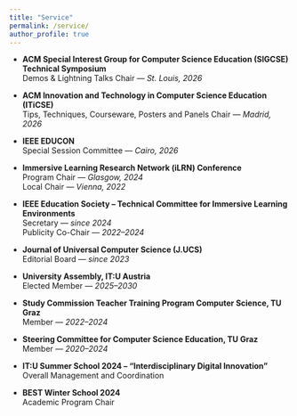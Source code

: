 ```yaml
---
title: "Service"
permalink: /service/
author_profile: true
---
```


- **ACM Special Interest Group for Computer Science Education (SIGCSE) Technical Symposium**  
  Demos & Lightning Talks Chair — *St. Louis, 2026*

- **ACM Innovation and Technology in Computer Science Education (ITiCSE)**  
  Tips, Techniques, Courseware, Posters and Panels Chair — *Madrid, 2026*

- **IEEE EDUCON**  
  Special Session Committee — *Cairo, 2026*

- **Immersive Learning Research Network (iLRN) Conference**  
  Program Chair — *Glasgow, 2024*  
  Local Chair — *Vienna, 2022*

- **IEEE Education Society – Technical Committee for Immersive Learning Environments**  
  Secretary — *since 2024*  
  Publicity Co-Chair — *2022–2024*

- **Journal of Universal Computer Science (J.UCS)**  
  Editorial Board — *since 2023*

- **University Assembly, IT:U Austria**  
  Elected Member — *2025–2030*

- **Study Commission Teacher Training Program Computer Science, TU Graz**  
  Member — *2022–2024*

- **Steering Committee for Computer Science Education, TU Graz**  
  Member — *2020–2024*

- **IT:U Summer School 2024 – “Interdisciplinary Digital Innovation”**  
  Overall Management and Coordination

- **BEST Winter School 2024**  
  Academic Program Chair  